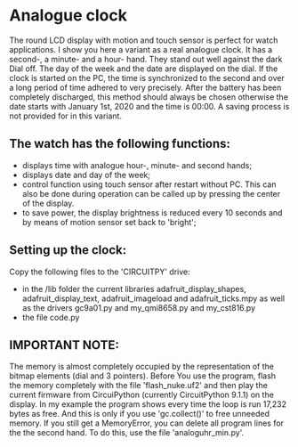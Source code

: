 # Analogue clock

The round LCD display with motion and touch sensor is perfect for watch applications. I show you here a variant as
a real analogue clock. It has a second-, a minute- and a hour- hand. They stand out well against the dark Dial off.
The day of the week and the date are displayed on the dial.
If the clock is started on the PC, the time is synchronized to the second and over a long period of time
adhered to very precisely. After the battery has been completely discharged, this method should always be chosen
otherwise the date starts with January 1st, 2020 and the time is 00:00.
A saving process is not provided for in this variant.

## The watch has the following functions:

- displays time with analogue hour-, minute- and second hands;
- displays date and day of the week;
- control function using touch sensor after restart without PC. This can also be done during operation can be called
  up by pressing the center of the display.
- to save power, the display brightness is reduced every 10 seconds and by means of
  motion sensor set back to 'bright';

## Setting up the clock:

Copy the following files to the 'CIRCUITPY' drive:

- in the /lib folder the current libraries adafruit_display_shapes, adafruit_display_text, adafruit_imageload and
  adafruit_ticks.mpy as well as the drivers gc9a01.py and my_qmi8658.py and my_cst816.py
- the file code.py

## IMPORTANT NOTE:

The memory is almost completely occupied by the representation of the bitmap elements (dial and 3 pointers). Before You
use the program, flash the memory completely with the file 'flash_nuke.uf2' and then play the current firmware from
CircuiPython (currently CircuitPython 9.1.1) on the display. In my example the program shows every time the loop is run
17,232 bytes as free. And this is only if you use 'gc.collect()' to free unneeded memory. If you still get a MemoryError,
you can delete all program lines for the the second hand. To do this, use the file 'analoguhr_min.py'.
